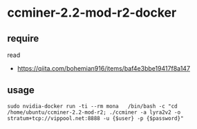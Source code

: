 # ccminer-2.2-mod-r2-docker

## require

read

- https://qiita.com/bohemian916/items/baf4e3bbe19417f8a147

## usage

```
sudo nvidia-docker run -ti --rm mona   /bin/bash -c "cd /home/ubuntu/ccminer-2.2-mod-r2; ./ccminer -a lyra2v2 -o stratum+tcp://vippool.net:8888 -u {$user} -p {$password}"
```

